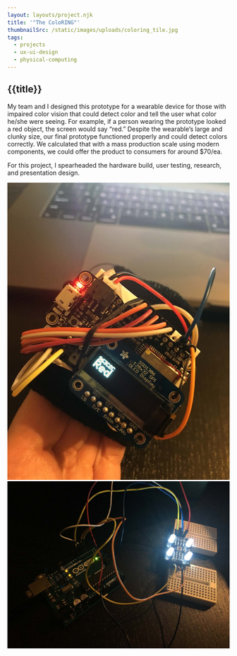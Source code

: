 ```yaml
---
layout: layouts/project.njk
title: '"The ColoRING"'
thumbnailSrc: /static/images/uploads/coloring_tile.jpg
tags:
  - projects
  - ux-ui-design
  - physical-computing
---
```

## {{title}}

My team and I designed this prototype for a wearable device for those with impaired color vision that could detect color and tell the user what color he/she were seeing. For example, if a person wearing the prototype looked a red object, the screen would say “red.” Despite the wearable’s large and clunky size, our final prototype functioned properly and could detect colors correctly. We calculated that with a mass production scale using modern components, we could offer the product to consumers for around $70/ea.

For this project, I spearheaded the hardware build, user testing, research, and presentation design.

<div class="frame">
<img src="/static/images/uploads/img_0689_reduced.jpg" class="object-fit:scale-down"></img>
</div>

<div class="frame">
<img src="/static/images/uploads/img_0645_reduced.jpg" class="object-fit:contain"></img>
</div>
